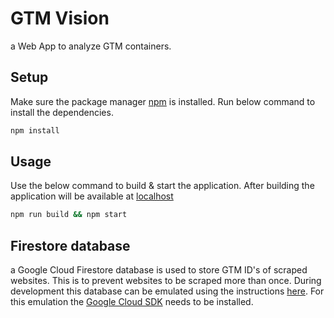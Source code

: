 # GTM Vision

a Web App to analyze GTM containers.

## Setup

Make sure the package manager [npm](https://www.npmjs.com/get-npm) is installed.
Run below command to install the dependencies.

```bash
npm install
```

## Usage

Use the below command to build & start the application. After building the application will
be available at [localhost](http://localhost:3000)

```bash
npm run build && npm start
```

## Firestore database

a Google Cloud Firestore database is used to store GTM ID's of scraped websites. This is to prevent websites to be scraped more than once. During development this database can be emulated using the instructions [here](https://cloud.google.com/sdk/gcloud/reference/beta/emulators/firestore). For this emulation the [Google Cloud SDK](https://cloud.google.com/sdk) needs to be installed.
